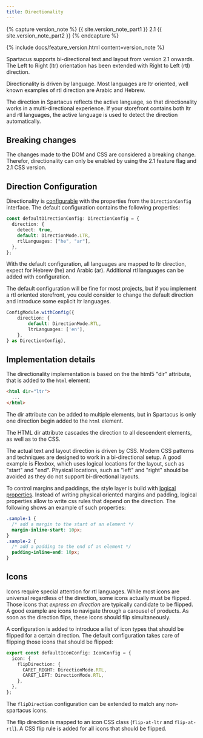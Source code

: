 ```yaml
---
title: Directionality
---
```


{% capture version_note %}
{{ site.version_note_part1 }} 2.1 {{ site.version_note_part2 }}
{% endcapture %}

{% include docs/feature_version.html content=version_note %}

Spartacus supports bi-directional text and layout from version 2.1 onwards. The Left to Right (ltr) orientation has been extended with Right to Left (rtl) direction.

Directionality is driven by language. Most languages are ltr oriented, well known examples of rtl direction are Arabic and Hebrew.

The direction in Spartacus reflects the active language, so that directionality works in a multi-directional experience. If your storefront contains both ltr and rtl languages, the active language is used to detect the direction automatically.

## Breaking changes

The changes made to the DOM and CSS are considered a breaking change. Therefor, directionality can only be enabled by using the 2.1 feature flag and 2.1 CSS version.

## Direction Configuration

Directionality is [configurable](https://sap.github.io/spartacus-docs/global-configuration-in-spartacus/) with the properties from the `DirectionConfig` interface. The default configuration contains the following properties:

```typescript
const defaultDirectionConfig: DirectionConfig = {
  direction: {
    detect: true,
    default: DirectionMode.LTR,
    rtlLanguages: ["he", "ar"],
  },
};
```

With the default configuration, all languages are mapped to ltr direction, expect for Hebrew (he) and Arabic (ar). Additional rtl languages can be added with configuration.

The default configuration will be fine for most projects, but if you implement a rtl oriented storefront, you could consider to change the default direction and introduce some explicit ltr languages.

```typescript
ConfigModule.withConfig({
    direction: {
        default: DirectionMode.RTL,
        ltrLanguages: ['en'],
    },
} as DirectionConfig),
```

## Implementation details

The directionality implementation is based on the the html5 "dir" attribute, that is added to the `html` element:

```html
<html dir="ltr">
  ...
</html>
```

The dir attribute can be added to multiple elements, but in Spartacus is only one direction begin added to the `html` element.

The HTML dir attribute cascades the direction to all descendent elements, as well as to the CSS.

The actual text and layout direction is driven by CSS. Modern CSS patterns and techniques are designed to work in a bi-directional setup. A good example is Flexbox, which uses logical locations for the layout, such as "start" and "end". Physical locations, such as "left" and "right" should be avoided as they do not support bi-directional layouts.

To control margins and paddings, the style layer is build with [logical properties](https://developer.mozilla.org/en-US/docs/Web/CSS/CSS_Logical_Properties). Instead of writing physical oriented margins and padding, logical properties allow to write css rules that depend on the direction. The following shows an example of such properties:

```css
.sample-1 {
  /* add a margin to the start of an element */
  margin-inline-start: 10px;
}
.sample-2 {
  /* add a padding to the end of an element */
  padding-inline-end: 10px;
}
```

## Icons

Icons require special attention for rtl languages. While most icons are universal regardless of the direction, some icons actually must be flipped. Those icons that _express an direction_ are typically candidate to be flipped. A good example are icons to navigate through a carousel of products. As soon as the direction flips, these icons should flip simultaneously.

A configuration is added to introduce a list of icon types that should be flipped for a certain direction. The default configuration takes care of flipping those icons that should be flipped:

```typescript
export const defaultIconConfig: IconConfig = {
  icon: {
    flipDirection: {
      CARET_RIGHT: DirectionMode.RTL,
      CARET_LEFT: DirectionMode.RTL,
    },
  },
};
```

The `flipDirection` configuration can be extended to match any non-spartacus icons.

The flip direction is mapped to an icon CSS class (`flip-at-ltr` and `flip-at-rtl`). A CSS flip rule is added for all icons that should be flipped.
